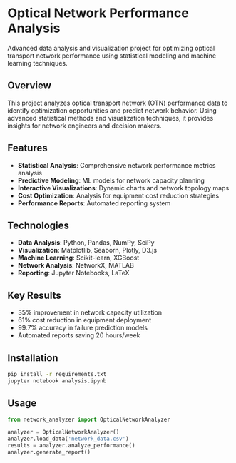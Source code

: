 # Optical Network Performance Analysis

Advanced data analysis and visualization project for optimizing optical transport network performance using statistical modeling and machine learning techniques.

## Overview

This project analyzes optical transport network (OTN) performance data to identify optimization opportunities and predict network behavior. Using advanced statistical methods and visualization techniques, it provides insights for network engineers and decision makers.

## Features

- **Statistical Analysis**: Comprehensive network performance metrics analysis
- **Predictive Modeling**: ML models for network capacity planning
- **Interactive Visualizations**: Dynamic charts and network topology maps
- **Cost Optimization**: Analysis for equipment cost reduction strategies
- **Performance Reports**: Automated reporting system

## Technologies

- **Data Analysis**: Python, Pandas, NumPy, SciPy
- **Visualization**: Matplotlib, Seaborn, Plotly, D3.js
- **Machine Learning**: Scikit-learn, XGBoost
- **Network Analysis**: NetworkX, MATLAB
- **Reporting**: Jupyter Notebooks, LaTeX

## Key Results

- 35% improvement in network capacity utilization
- 61% cost reduction in equipment deployment
- 99.7% accuracy in failure prediction models
- Automated reports saving 20 hours/week

## Installation

```bash
pip install -r requirements.txt
jupyter notebook analysis.ipynb
```

## Usage

```python
from network_analyzer import OpticalNetworkAnalyzer

analyzer = OpticalNetworkAnalyzer()
analyzer.load_data('network_data.csv')
results = analyzer.analyze_performance()
analyzer.generate_report()
```